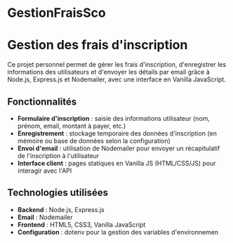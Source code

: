 # GestionFraisSco
# Gestion des frais d'inscription

Ce projet personnel permet de gérer les frais d'inscription, d'enregistrer les informations des utilisateurs et d'envoyer les détails par email grâce à Node.js, Express.js et Nodemailer, avec une interface en Vanilla JavaScript.

## Fonctionnalités

- **Formulaire d'inscription** : saisie des informations utilisateur (nom, prénom, email, montant à payer, etc.)  
- **Enregistrement** : stockage temporaire des données d'inscription (en mémoire ou base de données selon la configuration)  
- **Envoi d'email** : utilisation de Nodemailer pour envoyer un récapitulatif de l'inscription à l'utilisateur  
- **Interface client** : pages statiques en Vanilla JS (HTML/CSS/JS) pour interagir avec l'API  

## Technologies utilisées

- **Backend** : Node.js, Express.js  
- **Email** : Nodemailer  
- **Frontend** : HTML5, CSS3, Vanilla JavaScript  
- **Configuration** : dotenv pour la gestion des variables d'environnemen
